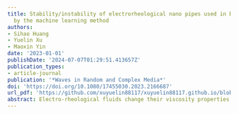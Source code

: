 ```yaml
---
title: Stability/instability of electrorheological nano pipes used in braking nanosystems
  by the machine learning method
authors:
- Sihao Huang
- Yuelin Xu
- Maoxin Yin
date: '2023-01-01'
publishDate: '2024-07-07T01:29:51.413657Z'
publication_types:
- article-journal
publication: '*Waves in Random and Complex Media*'
doi: 'https://doi.org/10.1080/17455030.2023.2166687'
url_pdf: 'https://github.com/xuyuelin88117/xuyuelin88117.github.io/blob/main/content/publication/huang-2023-stability/Stability%20instability%20of%20electrorheological%20nano%20pipes%20used%20in%20braking%20nanosystems%20by%20the%20machine%20learning%20method.pdf'
abstract: Electro-rheological fluids change their viscosity properties due to their application in an electrical field. This property could be acquired and maintained by accurately controlling the external electrical field. Besides brake systems, such electro-rheological (ER) fluids could be utilized in small-scale damping systems. In the present study, for the first time, the effects of using an electrical field in improving the dynamic tability of nanostructure containing ER fluids are presented. In this regard, a cylindrical sandwich structure, with an inner and outer layer composed of two-directional functionally graded (2D-FG) material and ER fluid core, is considered. Employing energy methods and modified power law the equations of motion of the structure are derived. Between FG and ER layers' compatibility conditions are imposed in terms of displacement and strains. Moreover, to bypass computational complications, the inputs and outputs are utilized for training a deep neural network (DNN). In this way, the inputs and outputs are related to each other through the regression method without numerically solving the equations of motion all over again. Finally, the effects of different parameters on the frequency and loss factor characteristics of the current nanostructure will be presented.
---
```

